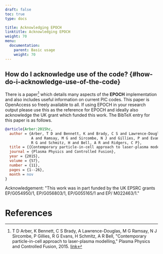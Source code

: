 ```yaml
---
draft: false
toc: true
type: docs

title: Acknowledging EPOCH
linktitle: Acknowledging EPOCH
weight: 70
menu:
  documentation:
    parent: Basic usage
    weight: 70
---
```


## How do I acknowledge use of the code? {#how-do-i-acknowledge-use-of-the-code}

There is a paper[^1] which details many aspects of the **EPOCH**
implementation and also includes useful information on current PIC
codes. This paper is OpenAccess so freely available to all. If using
EPOCH in your research output please use this as the reference for EPOCH
and ideally also acknowledge the UK grant which funded this work. The
BibTeX entry for this paper is as follows.

```bibtex
@article{Arber:2015hc,
  author = {Arber, T D and Bennett, K and Brady, C S and Lawrence-Douglas,
            A and Ramsay, M G and Sircombe, N J and Gillies, P and Evans,
            R G and Schmitz, H and Bell, A R and Ridgers, C P},
  title = {{Contemporary particle-in-cell approach to laser-plasma modelling}},
  journal = {Plasma Physics and Controlled Fusion},
  year = {2015},
  volume = {57},
  number = {11},
  pages = {1--26},
  month = nov
}
```

Acknowledgement: "This work was in part funded by the UK EPSRC grants
EP/G054950/1, EP/G056803/1, EP/G055165/1 and EP/ M022463/1."

# References

[^1]: T D Arber, K Bennett, C S Brady, A Lawrence-Douglas, M G Ramsay, N
    J Sircombe, P Gillies, R G Evans, H Schmitz, A R Bell,
    "Contemporary particle-in-cell approach to laser-plasma
    modelling," Plasma Physics and Controlled Fusion, 2015.
    [link](http://iopscience.iop.org/article/10.1088/0741-3335/57/11/113001/pdf)
